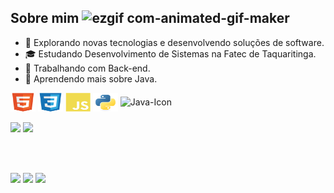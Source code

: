 


## Sobre mim ![ezgif com-animated-gif-maker](https://github.com/vitormapeli/vitormapeli/assets/105941606/2750860f-aed2-4d28-8c22-9608d95e3c4b)

- 🤔 Explorando novas tecnologias e desenvolvendo soluções de software.   
- 🎓 Estudando Desenvolvimento de Sistemas na Fatec de Taquaritinga.
- 💼 Trabalhando com Back-end.
- 🌱 Aprendendo mais sobre Java.
<div style="display: inline_block">

  <img align="center" alt="HTML-Icon" height="30" width="40" src="https://raw.githubusercontent.com/devicons/devicon/master/icons/html5/html5-original.svg">
  <img align="center" alt="CSS-Icon" height="30" width="40" src="https://raw.githubusercontent.com/devicons/devicon/master/icons/css3/css3-original.svg">
  <img align="center" alt="Js-Icon" height="30" width="40" src="https://raw.githubusercontent.com/devicons/devicon/master/icons/javascript/javascript-plain.svg">
  <img align="center" alt="Pytohn-Icon" height="30" width="40" src="https://raw.githubusercontent.com/devicons/devicon/master/icons/python/python-original.svg">
  <img align="center" alt="Java-Icon" height="30" width="40" src="https://github.com/vitormapeli/vitormapeli/assets/105941606/820d071c-51b7-4ddf-a216-cd7eedb36745">
</div>

<br>
<a href=https://github.com/vitormapeli><img src="https://github-readme-stats.vercel.app/api?username=vitormapeli&theme=midnight-purple&show_icons=true&hide_border=true&count_private=true" height="160"></a>
<a href=https://github.com/vitormapeli><img src="https://github-readme-streak-stats.herokuapp.com/?user=vitormapeli&theme=midnight-purple&hide_border=true" height="160"></a>


   



<br><br>

<div> 
  <a href="https://www.instagram.com/vitor_mapeli/" target="_blank"><img src="https://img.shields.io/badge/-Instagram-%23E4405F?style=for-the-badge&logo=instagram&logoColor=white" target="_blank"></a>
  <a href = "mailto:vitormapeli@gmail.com"><img src="https://img.shields.io/badge/-Gmail-%23333?style=for-the-badge&logo=gmail&logoColor=white" target="_blank"></a>
  <a href="https://www.linkedin.com/in/vitor-mapeli-263b3527a/" target="_blank"><img src="https://img.shields.io/badge/-LinkedIn-%230077B5?style=for-the-badge&logo=linkedin&logoColor=white" target="_blank"></a> 
</div>
